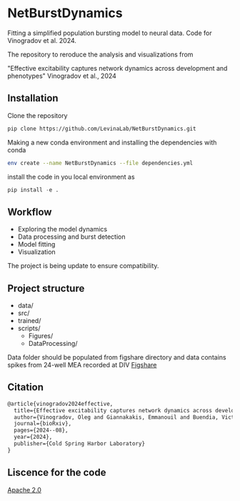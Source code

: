 # NetBurstDynamics
Fitting a simplified population bursting model to neural data. Code for Vinogradov et al. 2024. 

The repository to reroduce the analysis and visualizations from

"Effective excitability captures network dynamics across development and phenotypes"
Vinogradov et al., 2024


## Installation

Clone the repository
```bash
pip clone https://github.com/LevinaLab/NetBurstDynamics.git
```

Making a new conda environment and installing the dependencies with conda

```bash
env create --name NetBurstDynamics --file dependencies.yml
```

install the code in you local environment as 
```python
pip install -e . 
```

## Workflow
- Exploring the model dynamics
- Data processing and burst detection
- Model fitting 
- Visualization 


The project is being update to ensure compatibility.

## Project structure
- data/
- src/
- trained/
- scripts/
    - Figures/ 
    - DataProcessing/

Data folder should be populated from figshare directory
and 
data contains spikes from 24-well MEA recorded at DIV
[Figshare](https://figshare.com/projects/NetBurstDynamics/221734)


## Citation

```latex
@article{vinogradov2024effective,
  title={Effective excitability captures network dynamics across development and phenotypes},
  author={Vinogradov, Oleg and Giannakakis, Emmanouil and Buendia, Victor and Uysal, Betuel and Ron, Shlomo and Weinreb, Eyal and Schwarz, Niklas and Lerche, Holger and Moses, Elisha and Levina, Anna},
  journal={bioRxiv},
  pages={2024--08},
  year={2024},
  publisher={Cold Spring Harbor Laboratory}
}
```


## Liscence for the code 
[Apache 2.0](http://www.apache.org/licenses/LICENSE-2.0)